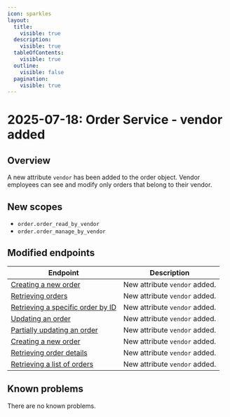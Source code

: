 ```yaml
---
icon: sparkles
layout:
  title:
    visible: true
  description:
    visible: true
  tableOfContents:
    visible: true
  outline:
    visible: false
  pagination:
    visible: true
---
```


# 2025-07-18: Order Service - vendor added

## Overview

A new attribute `vendor` has been added to the order object. Vendor employees can see and modify only orders that belong to their vendor.

## New scopes
- `order.order_read_by_vendor`
- `order.order_manage_by_vendor` 

## Modified endpoints

| Endpoint                                                                                                                                                                                            | Description                   |
|-----------------------------------------------------------------------------------------------------------------------------------------------------------------------------------------------------|-------------------------------|
| [Creating a new order](https://developer.emporix.io/api-guides-and-references/orders/order/api-reference/orders-tenant-managed#post-order-v2-tenant-salesorders)                                    | New attribute `vendor` added. |
| [Retrieving orders](https://developer.emporix.io/api-references/api-guides//orders/order/api-reference/orders-tenant-managed)                                                         | New attribute `vendor` added. |
| [Retrieving a specific order by ID](https://developer.emporix.io/api-references/api-guides//orders/order/api-reference/orders-tenant-managed#get-order-v2-tenant-salesorders-orderid) | New attribute `vendor` added. |
| [Updating an order](https://developer.emporix.io/api-references/api-guides//orders/order/api-reference/orders-tenant-managed#put-order-v2-tenant-salesorders-orderid)                 | New attribute `vendor` added. |
| [Partially updating an order](https://developer.emporix.io/api-references/api-guides//orders/order/api-reference/orders-tenant-managed#patch-order-v2-tenant-salesorders-orderid)     | New attribute `vendor` added. |
| [Creating a new order](https://developer.emporix.io/api-references/api-guides//orders/order/api-reference/orders-customer-managed#post-order-v2-tenant-orders)                        | New attribute `vendor` added. |
| [Retrieving order details](https://developer.emporix.io/api-references/api-guides//orders/order/api-reference/orders-customer-managed#get-order-v2-tenant-orders-orderid)             | New attribute `vendor` added. |
| [Retrieving a list of orders](https://developer.emporix.io/api-references/api-guides//orders/order/api-reference/orders-customer-managed#get-order-v2-tenant-orders)                  | New attribute `vendor` added. |

## Known problems

There are no known problems.
